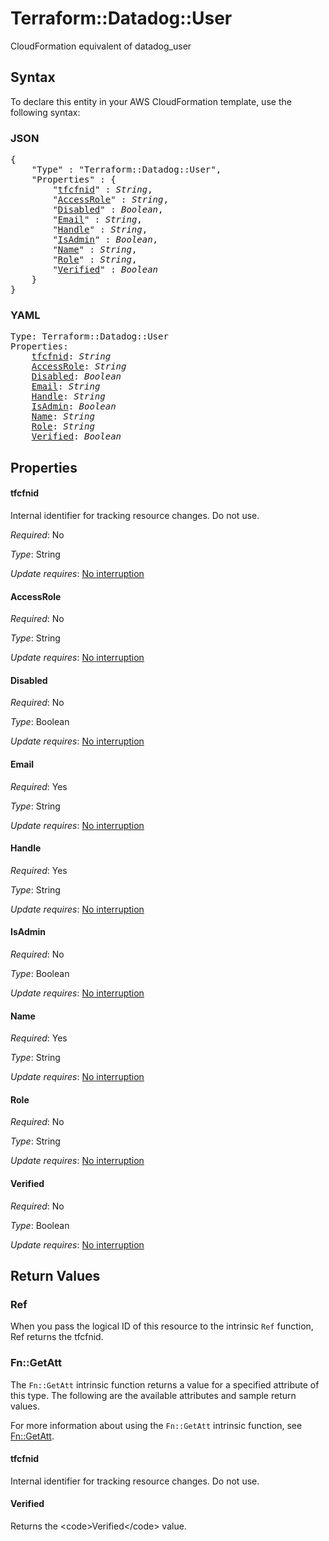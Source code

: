 # Terraform::Datadog::User

CloudFormation equivalent of datadog_user

## Syntax

To declare this entity in your AWS CloudFormation template, use the following syntax:

### JSON

<pre>
{
    "Type" : "Terraform::Datadog::User",
    "Properties" : {
        "<a href="#tfcfnid" title="tfcfnid">tfcfnid</a>" : <i>String</i>,
        "<a href="#accessrole" title="AccessRole">AccessRole</a>" : <i>String</i>,
        "<a href="#disabled" title="Disabled">Disabled</a>" : <i>Boolean</i>,
        "<a href="#email" title="Email">Email</a>" : <i>String</i>,
        "<a href="#handle" title="Handle">Handle</a>" : <i>String</i>,
        "<a href="#isadmin" title="IsAdmin">IsAdmin</a>" : <i>Boolean</i>,
        "<a href="#name" title="Name">Name</a>" : <i>String</i>,
        "<a href="#role" title="Role">Role</a>" : <i>String</i>,
        "<a href="#verified" title="Verified">Verified</a>" : <i>Boolean</i>
    }
}
</pre>

### YAML

<pre>
Type: Terraform::Datadog::User
Properties:
    <a href="#tfcfnid" title="tfcfnid">tfcfnid</a>: <i>String</i>
    <a href="#accessrole" title="AccessRole">AccessRole</a>: <i>String</i>
    <a href="#disabled" title="Disabled">Disabled</a>: <i>Boolean</i>
    <a href="#email" title="Email">Email</a>: <i>String</i>
    <a href="#handle" title="Handle">Handle</a>: <i>String</i>
    <a href="#isadmin" title="IsAdmin">IsAdmin</a>: <i>Boolean</i>
    <a href="#name" title="Name">Name</a>: <i>String</i>
    <a href="#role" title="Role">Role</a>: <i>String</i>
    <a href="#verified" title="Verified">Verified</a>: <i>Boolean</i>
</pre>

## Properties

#### tfcfnid

Internal identifier for tracking resource changes. Do not use.

_Required_: No

_Type_: String

_Update requires_: [No interruption](https://docs.aws.amazon.com/AWSCloudFormation/latest/UserGuide/using-cfn-updating-stacks-update-behaviors.html#update-no-interrupt)

#### AccessRole

_Required_: No

_Type_: String

_Update requires_: [No interruption](https://docs.aws.amazon.com/AWSCloudFormation/latest/UserGuide/using-cfn-updating-stacks-update-behaviors.html#update-no-interrupt)

#### Disabled

_Required_: No

_Type_: Boolean

_Update requires_: [No interruption](https://docs.aws.amazon.com/AWSCloudFormation/latest/UserGuide/using-cfn-updating-stacks-update-behaviors.html#update-no-interrupt)

#### Email

_Required_: Yes

_Type_: String

_Update requires_: [No interruption](https://docs.aws.amazon.com/AWSCloudFormation/latest/UserGuide/using-cfn-updating-stacks-update-behaviors.html#update-no-interrupt)

#### Handle

_Required_: Yes

_Type_: String

_Update requires_: [No interruption](https://docs.aws.amazon.com/AWSCloudFormation/latest/UserGuide/using-cfn-updating-stacks-update-behaviors.html#update-no-interrupt)

#### IsAdmin

_Required_: No

_Type_: Boolean

_Update requires_: [No interruption](https://docs.aws.amazon.com/AWSCloudFormation/latest/UserGuide/using-cfn-updating-stacks-update-behaviors.html#update-no-interrupt)

#### Name

_Required_: Yes

_Type_: String

_Update requires_: [No interruption](https://docs.aws.amazon.com/AWSCloudFormation/latest/UserGuide/using-cfn-updating-stacks-update-behaviors.html#update-no-interrupt)

#### Role

_Required_: No

_Type_: String

_Update requires_: [No interruption](https://docs.aws.amazon.com/AWSCloudFormation/latest/UserGuide/using-cfn-updating-stacks-update-behaviors.html#update-no-interrupt)

#### Verified

_Required_: No

_Type_: Boolean

_Update requires_: [No interruption](https://docs.aws.amazon.com/AWSCloudFormation/latest/UserGuide/using-cfn-updating-stacks-update-behaviors.html#update-no-interrupt)

## Return Values

### Ref

When you pass the logical ID of this resource to the intrinsic `Ref` function, Ref returns the tfcfnid.

### Fn::GetAtt

The `Fn::GetAtt` intrinsic function returns a value for a specified attribute of this type. The following are the available attributes and sample return values.

For more information about using the `Fn::GetAtt` intrinsic function, see [Fn::GetAtt](https://docs.aws.amazon.com/AWSCloudFormation/latest/UserGuide/intrinsic-function-reference-getatt.html).

#### tfcfnid

Internal identifier for tracking resource changes. Do not use.

#### Verified

Returns the &lt;code&gt;Verified&lt;/code&gt; value.

